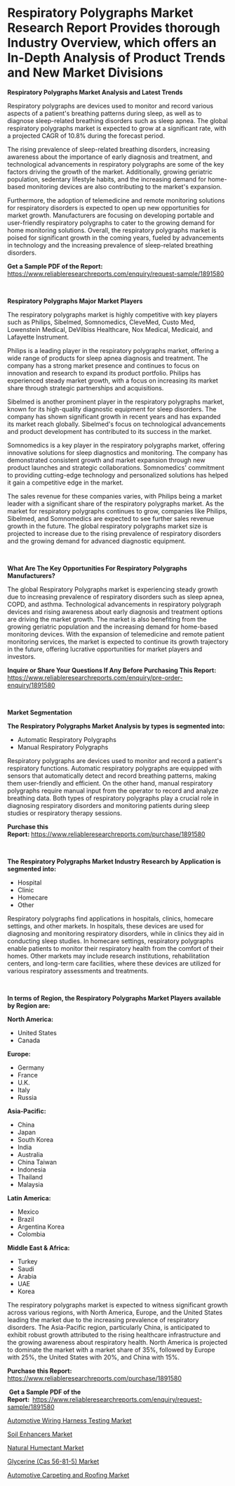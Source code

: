 <p><h1>Respiratory Polygraphs Market Research Report Provides thorough Industry Overview, which offers an In-Depth Analysis of Product Trends and New Market Divisions</h1></p><p><strong>Respiratory Polygraphs Market Analysis and Latest Trends</strong></p>
<p><p>Respiratory polygraphs are devices used to monitor and record various aspects of a patient's breathing patterns during sleep, as well as to diagnose sleep-related breathing disorders such as sleep apnea. The global respiratory polygraphs market is expected to grow at a significant rate, with a projected CAGR of 10.8% during the forecast period.</p><p>The rising prevalence of sleep-related breathing disorders, increasing awareness about the importance of early diagnosis and treatment, and technological advancements in respiratory polygraphs are some of the key factors driving the growth of the market. Additionally, growing geriatric population, sedentary lifestyle habits, and the increasing demand for home-based monitoring devices are also contributing to the market's expansion.</p><p>Furthermore, the adoption of telemedicine and remote monitoring solutions for respiratory disorders is expected to open up new opportunities for market growth. Manufacturers are focusing on developing portable and user-friendly respiratory polygraphs to cater to the growing demand for home monitoring solutions. Overall, the respiratory polygraphs market is poised for significant growth in the coming years, fueled by advancements in technology and the increasing prevalence of sleep-related breathing disorders.</p></p>
<p><strong>Get a Sample PDF of the Report:&nbsp;</strong> <a href="https://www.reliableresearchreports.com/enquiry/request-sample/1891580">https://www.reliableresearchreports.com/enquiry/request-sample/1891580</a></p>
<p>&nbsp;</p>
<p><strong>Respiratory Polygraphs Major Market Players</strong></p>
<p><p>The respiratory polygraphs market is highly competitive with key players such as Philips, Sibelmed, Somnomedics, CleveMed, Custo Med, Lowenstein Medical, DeVilbiss Healthcare, Nox Medical, Medicaid, and Lafayette Instrument.</p><p>Philips is a leading player in the respiratory polygraphs market, offering a wide range of products for sleep apnea diagnosis and treatment. The company has a strong market presence and continues to focus on innovation and research to expand its product portfolio. Philips has experienced steady market growth, with a focus on increasing its market share through strategic partnerships and acquisitions.</p><p>Sibelmed is another prominent player in the respiratory polygraphs market, known for its high-quality diagnostic equipment for sleep disorders. The company has shown significant growth in recent years and has expanded its market reach globally. Sibelmed's focus on technological advancements and product development has contributed to its success in the market.</p><p>Somnomedics is a key player in the respiratory polygraphs market, offering innovative solutions for sleep diagnostics and monitoring. The company has demonstrated consistent growth and market expansion through new product launches and strategic collaborations. Somnomedics' commitment to providing cutting-edge technology and personalized solutions has helped it gain a competitive edge in the market.</p><p>The sales revenue for these companies varies, with Philips being a market leader with a significant share of the respiratory polygraphs market. As the market for respiratory polygraphs continues to grow, companies like Philips, Sibelmed, and Somnomedics are expected to see further sales revenue growth in the future. The global respiratory polygraphs market size is projected to increase due to the rising prevalence of respiratory disorders and the growing demand for advanced diagnostic equipment.</p></p>
<p>&nbsp;</p>
<p><strong>What Are The Key Opportunities For Respiratory Polygraphs Manufacturers?</strong></p>
<p><p>The global Respiratory Polygraphs market is experiencing steady growth due to increasing prevalence of respiratory disorders such as sleep apnea, COPD, and asthma. Technological advancements in respiratory polygraph devices and rising awareness about early diagnosis and treatment options are driving the market growth. The market is also benefiting from the growing geriatric population and the increasing demand for home-based monitoring devices. With the expansion of telemedicine and remote patient monitoring services, the market is expected to continue its growth trajectory in the future, offering lucrative opportunities for market players and investors.</p></p>
<p><strong>Inquire or Share Your Questions If Any Before Purchasing This Report:</strong> <a href="https://www.reliableresearchreports.com/enquiry/pre-order-enquiry/1891580">https://www.reliableresearchreports.com/enquiry/pre-order-enquiry/1891580</a></p>
<p>&nbsp;</p>
<p><strong>Market Segmentation</strong></p>
<p><strong>The Respiratory Polygraphs Market Analysis by types is segmented into:</strong></p>
<p><ul><li>Automatic Respiratory Polygraphs</li><li>Manual Respiratory Polygraphs</li></ul></p>
<p><p>Respiratory polygraphs are devices used to monitor and record a patient's respiratory functions. Automatic respiratory polygraphs are equipped with sensors that automatically detect and record breathing patterns, making them user-friendly and efficient. On the other hand, manual respiratory polygraphs require manual input from the operator to record and analyze breathing data. Both types of respiratory polygraphs play a crucial role in diagnosing respiratory disorders and monitoring patients during sleep studies or respiratory therapy sessions.</p></p>
<p><strong>Purchase this Report:&nbsp;</strong><a href="https://www.reliableresearchreports.com/purchase/1891580">https://www.reliableresearchreports.com/purchase/1891580</a></p>
<p>&nbsp;</p>
<p><strong>The Respiratory Polygraphs Market Industry Research by Application is segmented into:</strong></p>
<p><ul><li>Hospital</li><li>Clinic</li><li>Homecare</li><li>Other</li></ul></p>
<p><p>Respiratory polygraphs find applications in hospitals, clinics, homecare settings, and other markets. In hospitals, these devices are used for diagnosing and monitoring respiratory disorders, while in clinics they aid in conducting sleep studies. In homecare settings, respiratory polygraphs enable patients to monitor their respiratory health from the comfort of their homes. Other markets may include research institutions, rehabilitation centers, and long-term care facilities, where these devices are utilized for various respiratory assessments and treatments.</p></p>
<p>&nbsp;</p>
<p><strong>In terms of Region, the Respiratory Polygraphs Market Players available by Region are:</strong></p>
<p>
    <p> <strong> North America: </strong>
        <ul>
            <li>United States</li>
            <li>Canada</li>
        </ul>
        </p> 
    <p> <strong> Europe: </strong>
        <ul>
            <li>Germany</li>
            <li>France</li>
            <li>U.K.</li>
            <li>Italy</li>
            <li>Russia</li>
        </ul>
        </p> 
    <p> <strong> Asia-Pacific: </strong>
        <ul>
            <li>China</li>
            <li>Japan</li>
            <li>South Korea</li>
            <li>India</li>
            <li>Australia</li>
            <li>China Taiwan</li>
            <li>Indonesia</li>
            <li>Thailand</li>
            <li>Malaysia</li>
        </ul>
        </p> 
    <p> <strong> Latin America: </strong>
        <ul>
            <li>Mexico</li>
            <li>Brazil</li>
            <li>Argentina Korea</li>
            <li>Colombia</li>
        </ul>
        </p> 
    <p> <strong> Middle East & Africa: </strong>
        <ul>
            <li>Turkey</li>
            <li>Saudi</li>
            <li>Arabia</li>
            <li>UAE</li>
            <li>Korea</li>
        </ul>
    </p>
    </p>
<p><p>The respiratory polygraphs market is expected to witness significant growth across various regions, with North America, Europe, and the United States leading the market due to the increasing prevalence of respiratory disorders. The Asia-Pacific region, particularly China, is anticipated to exhibit robust growth attributed to the rising healthcare infrastructure and the growing awareness about respiratory health. North America is projected to dominate the market with a market share of 35%, followed by Europe with 25%, the United States with 20%, and China with 15%.</p></p>
<p><strong>Purchase this Report: </strong><a href="https://www.reliableresearchreports.com/purchase/1891580">https://www.reliableresearchreports.com/purchase/1891580</a></p>
<p>&nbsp;<strong>Get a Sample PDF of the Report:&nbsp;&nbsp;</strong><a href="https://www.reliableresearchreports.com/enquiry/request-sample/1891580">https://www.reliableresearchreports.com/enquiry/request-sample/1891580</a></p>
<p><strong></strong></p>
<p><p><a href="https://angry-finch-aaf.notion.site/Automotive-Wiring-Harness-Testing-Market-Size-Evaluating-its-Market-Trends-Growth-and-Projections-1f37f226c5214d3394c346f25f22b720">Automotive Wiring Harness Testing Market</a></p><p><a href="https://view.publitas.com/reportprime-1/global-soil-enhancers-market-by-types-applications-and-major-players-with-regional-growth-rate-analysis-and-development-situation-from-2024-to-2031/">Soil Enhancers Market</a></p><p><a href="https://view.publitas.com/reportprime-1/natural-humectant-market-research-report-unlocks-analysis-on-the-market-financial-status-market-size-and-market-revenue-upto-2031/">Natural Humectant Market</a></p><p><a href="https://circular-yam-9b9.notion.site/Global-Glycerine-Cas-56-81-5-Market-by-Types-Applications-and-Major-Players-with-Regional-Growt-23b5c915bb624740b18a34b81f3f6de1">Glycerine (Cas 56-81-5) Market</a></p><p><a href="https://pretty-mail-caf.notion.site/Automotive-Carpeting-and-Roofing-Market-Size-Market-Trends-and-Growth-Outlook-forecasted-for-perio-8f5a6f6c6ab34c088ef095bb5894d64d">Automotive Carpeting and Roofing Market</a></p></p>